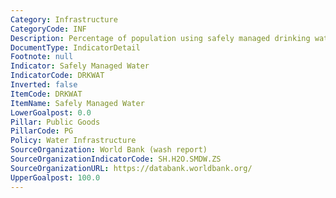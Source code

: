 ```yaml
---
Category: Infrastructure
CategoryCode: INF
Description: Percentage of population using safely managed drinking water services.
DocumentType: IndicatorDetail
Footnote: null
Indicator: Safely Managed Water
IndicatorCode: DRKWAT
Inverted: false
ItemCode: DRKWAT
ItemName: Safely Managed Water
LowerGoalpost: 0.0
Pillar: Public Goods
PillarCode: PG
Policy: Water Infrastructure
SourceOrganization: World Bank (wash report)
SourceOrganizationIndicatorCode: SH.H2O.SMDW.ZS
SourceOrganizationURL: https://databank.worldbank.org/
UpperGoalpost: 100.0
---
```


